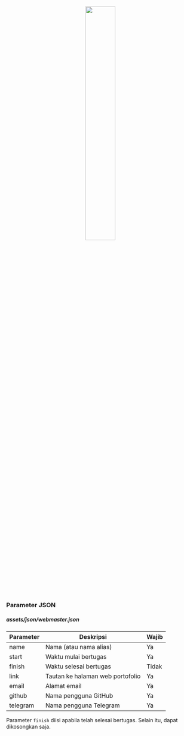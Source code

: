 # <p align="center"><img width="40%" src="https://dev.kweeksnews.com/assets/images/kweeksdev.svg"></p>

### Parameter JSON

##### assets/json/webmaster.json
| Parameter | Deskripsi | Wajib |
|--|--|--|
| name | Nama (atau nama alias) | Ya |
| start | Waktu mulai bertugas | Ya |
| finish | Waktu selesai bertugas | Tidak |
| link | Tautan ke halaman web portofolio | Ya |
| email | Alamat email | Ya |
| github | Nama pengguna GitHub | Ya |
| telegram | Nama pengguna Telegram | Ya |

Parameter `finish` diisi apabila telah selesai bertugas. Selain itu, dapat dikosongkan saja.
